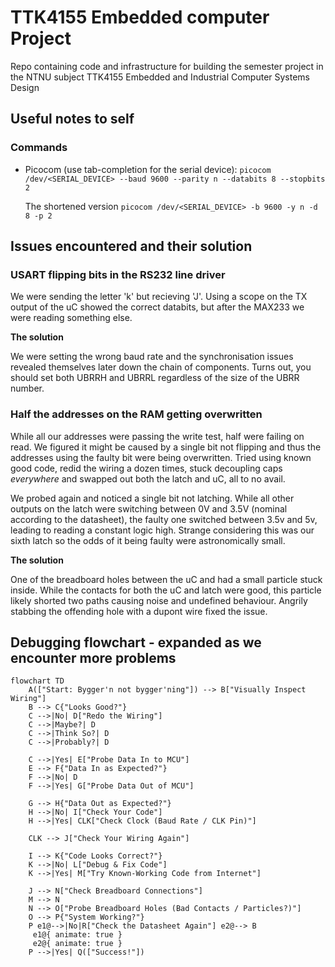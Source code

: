 # TTK4155 Embedded computer Project

Repo containing code and infrastructure for building the semester project in the NTNU subject TTK4155 Embedded and Industrial Computer Systems Design

## Useful notes to self

### Commands

- Picocom (use tab-completion for the serial device):
  `picocom /dev/<SERIAL_DEVICE> --baud 9600 --parity n --databits 8 --stopbits 2`

  The shortened version
  `picocom /dev/<SERIAL_DEVICE> -b 9600 -y n -d 8 -p 2`

## Issues encountered and their solution

### USART flipping bits in the RS232 line driver

We were sending the letter 'k' but recieving 'J'. Using a scope on the TX
output of the uC showed the correct databits, but after the MAX233 we were
reading something else.

**The solution**

We were setting the wrong baud rate and the synchronisation issues revealed
themselves later down the chain of components. Turns out, you should set both
UBRRH and UBRRL regardless of the size of the UBRR number.

### Half the addresses on the RAM getting overwritten

While all our addresses were passing the write test, half were failing on read.
We figured it might be caused by a single bit not flipping and thus the addresses
using the faulty bit were being overwritten. Tried using known good code, redid
the wiring a dozen times, stuck decoupling caps _everywhere_ and swapped out both
the latch and uC, all to no avail.

We probed again and noticed a single bit not latching. While all other outputs on
the latch were switching between 0V and 3.5V (nominal according to the datasheet),
the faulty one switched between 3.5v and 5v, leading to reading a constant logic
high. Strange considering this was our sixth latch so the odds of it being faulty
were astronomically small.

**The solution**

One of the breadboard holes between the uC and had a small particle stuck inside.
While the contacts for both the uC and latch were good, this particle likely
shorted two paths causing noise and undefined behaviour. Angrily stabbing the 
offending hole with a dupont wire fixed the issue.

## Debugging flowchart - expanded as we encounter more problems

```mermaid
flowchart TD
    A(["Start: Bygger'n not bygger'ning"]) --> B["Visually Inspect Wiring"]
    B --> C{"Looks Good?"}
    C -->|No| D["Redo the Wiring"]
    C -->|Maybe?| D
    C -->|Think So?| D
    C -->|Probably?| D
    
    C -->|Yes| E["Probe Data In to MCU"]
    E --> F{"Data In as Expected?"}
    F -->|No| D
    F -->|Yes| G["Probe Data Out of MCU"]
    
    G --> H{"Data Out as Expected?"}
    H -->|No| I["Check Your Code"]
    H -->|Yes| CLK["Check Clock (Baud Rate / CLK Pin)"]
    
    CLK --> J["Check Your Wiring Again"]
    
    I --> K{"Code Looks Correct?"}
    K -->|No| L["Debug & Fix Code"]
    K -->|Yes| M["Try Known-Working Code from Internet"]
    
    J --> N["Check Breadboard Connections"]
    M --> N
    N --> O["Probe Breadboard Holes (Bad Contacts / Particles?)"]
    O --> P{"System Working?"}
    P e1@-->|No|R["Check the Datasheet Again"] e2@--> B
     e1@{ animate: true }
     e2@{ animate: true }
    P -->|Yes| Q(["Success!"])
```

